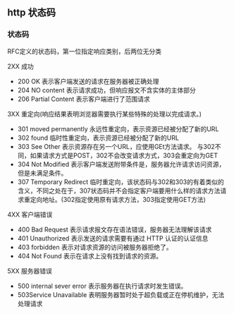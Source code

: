 ## http 状态码

### 状态码
  RFC定义的状态码，第一位指定响应类别，后两位无分类

  2XX 成功
  - 200 OK 表示客户端发送的请求在服务器被正确处理
  - 204 NO content 表示请求成功，但响应报文不含实体的主体部分
  - 206 Partial Content 表示客户端进行了范围请求

  3XX 重定向(响应结果表明浏览器需要执行某些特殊的处理以完成请求。)
  - 301 moved permanently 永远性重定向，表示资源已经被分配了新的URL
  - 302 found 临时性重定向，表示资源已经被分配了新的URL
  - 303 See Other 表示资源存在另一个URL，应使用GEt方法请求。
  与302不同，如果请求方式是POST，302不会改变请求方式，303会重定向为GET
  - 304 Not Modified 表示客户端发送附带条件是，服务器允许请求访问资源，但是未满足条件。
  - 307 Temporary Redirect 临时重定向，该状态码与302和303的有着类似的含义，不同之处在于，307状态码并不会指定客户端要用什么样的请求方法请求重定向地址。(302指定使用原有请求方法，303指定使用GET方法)

  4XX 客户端错误
  - 400 Bad Request 表示请求报文存在语法错误，服务器无法理解该请求
  - 401 Unauthorized 表示发送的请求需要有通过 HTTP 认证的认证信息
  - 403 forbidden 表示对请求资源的访问被服务器拒绝了。
  - 404 Not Found 表示在请求上没有找到请求的资源。

  5XX 服务器错误
  - 500 internal sever error 表示服务器在执行请求时发生错误。
  - 503Service Unavailable 表明服务器暂时处于超负载或正在停机维护，无法处理请求